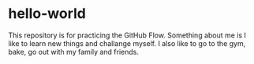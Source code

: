 # hello-world
This repository is for practicing the GitHub Flow.
Something about me is I like to learn new things and challange myself. I also like to go to the gym, bake, go out with my family and friends.
